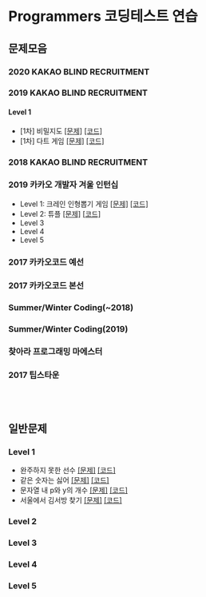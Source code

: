 # Programmers 코딩테스트 연습
## 문제모음
### 2020 KAKAO BLIND RECRUITMENT
### 2019 KAKAO BLIND RECRUITMENT
#### Level 1
  * [1차] 비밀지도 [[문제]](https://programmers.co.kr/learn/courses/30/lessons/17681) [[코드]]()
  * [1차] 다트 게임 [[문제]](https://programmers.co.kr/learn/courses/30/lessons/17682) [[코드]]()
### 2018 KAKAO BLIND RECRUITMENT
### 2019 카카오 개발자 겨울 인턴십
* Level 1: 크레인 인형뽑기 게임 [[문제]](https://programmers.co.kr/learn/courses/30/lessons/64061) [[코드]](https://github.com/kimkyeongnam/Algorithm/blob/master/Programmers/%ED%81%AC%EB%A0%88%EC%9D%B8%20%EC%9D%B8%ED%98%95%EB%BD%91%EA%B8%B0.cpp)
* Level 2: 튜플 [[문제]](https://programmers.co.kr/learn/courses/30/lessons/64065) [[코드]](https://github.com/kimkyeongnam/Algorithm/blob/master/Programmers/%ED%8A%9C%ED%94%8C.cpp)
* Level 3
* Level 4
* Level 5
### 2017 카카오코드 예선
### 2017 카카오코드 본선
### Summer/Winter Coding(~2018)
### Summer/Winter Coding(2019)
### 찾아라 프로그래밍 마에스터
### 2017 팁스타운

<br><br>
## 일반문제
### Level 1
* 완주하지 못한 선수 [[문제]](https://programmers.co.kr/learn/courses/30/lessons/42576) [[코드]]()
* 같은 숫자는 싫어 [[문제]](https://programmers.co.kr/learn/courses/30/lessons/12906) [[코드]]()
* 문자열 내 p와 y의 개수 [[문제]](https://programmers.co.kr/learn/courses/30/lessons/12916) [[코드]]()
* 서울에서 김서방 찾기 [[문제]](https://programmers.co.kr/learn/courses/30/lessons/12919) [[코드]]()
### Level 2
### Level 3
### Level 4
### Level 5
